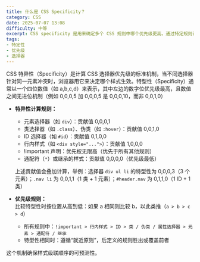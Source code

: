 ```yaml
---
title: 什么是 CSS Specificity？
category: CSS
date: 2025-07-07 13:08
difficulty: 中等
excerpt: CSS specificity 是用来确定多个 CSS 规则中哪个优先级更高。通过特定规则计算，决定浏览器如何解析样式冲突的问题。
tags:
- 特定性
- 优先级
- 选择器
---
```

CSS 特异性（Specificity）是计算 CSS 选择器优先级的标准机制，当不同选择器针对同一元素冲突时，浏览器用它来决定哪个样式生效。特型性（Specificity）通常以一个四位数值（如 a,b,c,d）来表示，其中左边的数字位优先级最高，且数值之间无进位机制（例如 0,0,0,5 加 0,0,0,5 是 0,0,0,10，而非 0,0,1,0）

- **特异性计算规则：**  
  - 元素选择器（如 `div`）：贡献值 0,0,0,1  
  - 类选择器（如 `.class`）、伪类（如 `:hover`）：贡献值 0,0,1,0  
  - ID 选择器（如 `#id`）：贡献值 0,1,0,0  
  - 行内样式（如 `<div style="...">`）：贡献值 1,0,0,0  
  - !important 声明：优先权无限高（优先于所有其他规则）  
  - 通配符（`*`）或继承的样式：贡献值 0,0,0,0（优先级最低）  

  上述贡献值会叠加计算，举例：选择器 `div ul li` 的特型性为 0,0,0,3（3 个元素）；`.nav li` 为 0,0,1,1（1 类 + 1 元素）；`#header.nav` 为 0,1,1,0（1 ID + 1 类）

- **优先级规则：**  
  比较特型性时按位置从高到低：如果 a 相同则比较 b，以此类推（`a > b > c > d`）  
  - 所有规则中：`!important > 行内样式 > ID > 类 / 伪类 / 属性选择器 > 元素 > 通配符 / 继承`  
  - 特型性相同时：遵循“就近原则”，后定义的规则胜出或覆盖前者  

这个机制确保样式级联顺序的可预测性。
